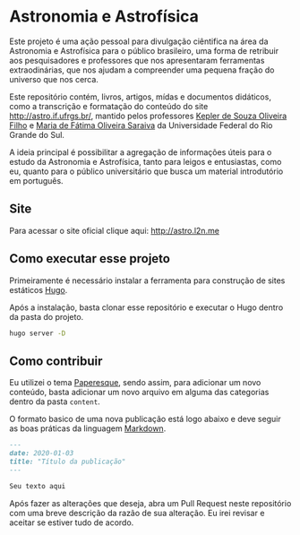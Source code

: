 # Astronomia e Astrofísica

Este projeto é uma ação pessoal para divulgação ciêntifica na área da Astronomia e Astrofísica para o público brasileiro, uma forma de retribuir aos pesquisadores e professores que nos apresentaram ferramentas extraodinárias, que nos ajudam a compreender uma pequena fração do universo que nos cerca.

Este repositório contém, livros, artigos, mídas e documentos didáticos, como a transcrição e formatação do conteúdo do site http://astro.if.ufrgs.br/, mantido pelos professores [Kepler de Souza Oliveira Filho](http://astro.if.ufrgs.br/kp.html) e [Maria de Fátima Oliveira Saraiva](http://www.if.ufrgs.br/~fatima/hpfatima.html) da Universidade Federal do Rio Grande do Sul.

A ideia principal é possibilitar a agregação de informações úteis para o estudo da Astronomia e Astrofísica, tanto para leigos e entusiastas, como eu, quanto para o público universitário que busca um material introdutório em português.

## Site

Para acessar o site oficial clique aqui: http://astro.l2n.me

## Como executar esse projeto

Primeiramente é necessário instalar a ferramenta para construção de sites estáticos [Hugo](https://gohugo.io/getting-started/installing/).

Após a instalação, basta clonar esse repositório e executar o Hugo dentro da pasta do projeto.

```bash
hugo server -D
```

## Como contribuir

Eu utilizei o tema [Paperesque](https://themes.gohugo.io/paperesque/), sendo assim, para adicionar um novo conteúdo, basta adicionar um novo arquivo em alguma das categorias dentro da pasta `content`.

O formato basico de uma nova publicação está logo abaixo e deve seguir as boas práticas da linguagem [Markdown](https://github.com/adam-p/markdown-here/wiki/Markdown-Cheatsheet).

```markdown
---
date: 2020-01-03
title: "Título da publicação"
---

Seu texto aqui
```

Após fazer as alterações que deseja, abra um Pull Request neste repositório com uma breve descrição da razão de sua alteração. Eu irei revisar e aceitar se estiver tudo de acordo.
